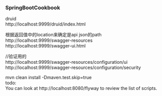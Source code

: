 ### SpringBootCookbook

druid  
http://localhost:9999/druid/index.html  

根据返回值中的location来确定是api json的path  
http://localhost:9999/swagger-resources  
http://localhost:9999/swagger-ui.html

//验证用的   
http://localhost:9999/swagger-resources/configuration/ui  
http://localhost:9999/swagger-resources/configuration/security


mvn clean install -Dmaven.test.skip=true      
todo:  
You can look at http://localhost:8080/flyway to review the list of scripts.


